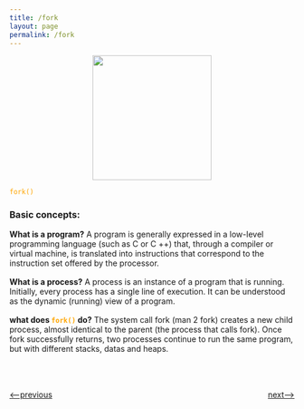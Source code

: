 ```yaml
---
title: /fork
layout: page
permalink: /fork
---
```


<p align="center"> <img src = "https://i.imgur.com/HdvfaRD.png" style="width: 210px; height: 220px ;" /></p>

<code style="color:orange;">fork()</code>

<h1 style="font-size: 16px">Basic concepts:</h1>

<div style="margin-top: 16px"><b>What is a program?</b> A program is generally expressed in a low-level programming language (such as C or C ++) that, through a compiler or virtual machine, is translated into instructions that correspond to the instruction set offered by the processor.</div>

<p style="margin-top: 16px"><b>What is a process?</b> A process is an instance of a program that is running. Initially, every process has a single line of execution. It can be understood as the dynamic (running) view of a program.</p>

<p style="margin-top: 16px"><b>what does <code style="color:orange;">fork()</code> do?</b> The system call fork (man 2 fork) creates a new child process, almost identical to the parent (the process that calls fork). Once fork successfully returns, two processes continue to run the same program, but with different stacks, datas and heaps.</p>

<h1></h1>

<div style="display: flex; justify-content: space-between; margin-top: 50px">
<p><a href="http://simple-shell.me/env"><--previous</a></p>
<p><a href="http://simple-shell.me/example">next--></a></p>
</div>
